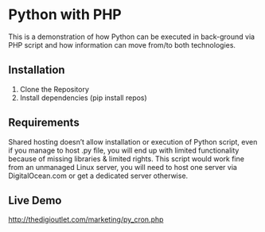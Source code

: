 Python with PHP
================================

This is a demonstration of how Python can be executed in back-ground via PHP script and how information can move from/to both technologies.

Installation
------------

  1. Clone the Repository
  2. Install dependencies (pip install repos)

Requirements
------------

Shared hosting doesn’t allow installation or execution of Python script, even if you manage to host .py file, you will end up with limited functionality because of missing libraries & limited rights. This script would work fine from an unmanaged Linux server, you will need to host one server via DigitalOcean.com or get a dedicated server otherwise.

Live Demo
------------

http://thedigioutlet.com/marketing/py_cron.php
